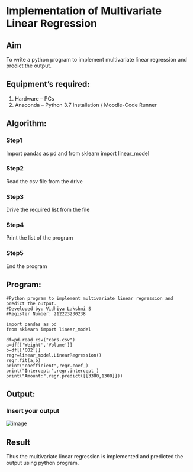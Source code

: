 # Implementation of Multivariate Linear Regression
## Aim
To write a python program to implement multivariate linear regression and predict the output.
## Equipment’s required:
1.	Hardware – PCs
2.	Anaconda – Python 3.7 Installation / Moodle-Code Runner
## Algorithm:
### Step1
Import pandas as pd and from sklearn import linear_model

### Step2
Read the csv file from the drive

### Step3
Drive the required list from the file

### Step4
Print the list of the program

### Step5
End the program



## Program:
```
#Python program to implement multivariate linear regression and predict the output.
#Developed by: Vidhiya Lakshmi S
#Register Number: 212223230238

import pandas as pd
from sklearn import linear_model

df=pd.read_csv("cars.csv")
a=df[['Weight','Volume']]
b=df[['CO2']]
regr=linear_model.LinearRegression()
regr.fit(a,b)
print("coefficient",regr.coef_)
print("Intercept:",regr.intercept_)
print("Amount:",regr.predict([[3300,1300]]))

```
## Output:

### Insert your output

![image](https://github.com/saravidhya/Multivariate-Linear-Regression/assets/87062069/d620a984-1958-44de-961d-71915b303426)



## Result
Thus the multivariate linear regression is implemented and predicted the output using python program.

